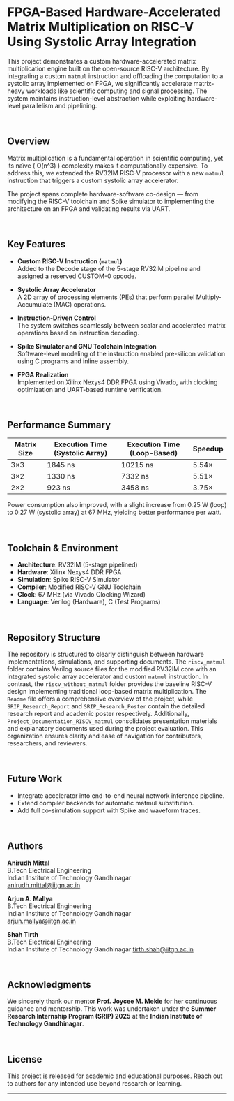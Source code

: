 # FPGA-Based Hardware-Accelerated Matrix Multiplication on RISC-V Using Systolic Array Integration

This project demonstrates a custom hardware-accelerated matrix multiplication engine built on the open-source RISC-V architecture. By integrating a custom `matmul` instruction and offloading the computation to a systolic array implemented on FPGA, we significantly accelerate matrix-heavy workloads like scientific computing and signal processing. The system maintains instruction-level abstraction while exploiting hardware-level parallelism and pipelining.

<br>

## Overview

Matrix multiplication is a fundamental operation in scientific computing, yet its naïve \( O(n^3) \) complexity makes it computationally expensive. To address this, we extended the RV32IM RISC-V processor with a new `matmul` instruction that triggers a custom systolic array accelerator. 

The project spans complete hardware-software co-design — from modifying the RISC-V toolchain and Spike simulator to implementing the architecture on an FPGA and validating results via UART.

<br>

## Key Features

-  **Custom RISC-V Instruction (`matmul`)**  
  Added to the Decode stage of the 5-stage RV32IM pipeline and assigned a reserved CUSTOM-0 opcode.

-  **Systolic Array Accelerator**  
  A 2D array of processing elements (PEs) that perform parallel Multiply-Accumulate (MAC) operations.

-  **Instruction-Driven Control**  
  The system switches seamlessly between scalar and accelerated matrix operations based on instruction decoding.

-  **Spike Simulator and GNU Toolchain Integration**  
  Software-level modeling of the instruction enabled pre-silicon validation using C programs and inline assembly.

-  **FPGA Realization**  
  Implemented on Xilinx Nexys4 DDR FPGA using Vivado, with clocking optimization and UART-based runtime verification.

<br>

## Performance Summary

| Matrix Size | Execution Time (Systolic Array) | Execution Time (Loop-Based) | Speedup |
|-------------|----------------------------------|-------------------------------|---------|
| 3×3         | 1845 ns                          | 10215 ns                      | 5.54×   |
| 3×2         | 1330 ns                          | 7332 ns                       | 5.51×   |
| 2×2         | 923 ns                           | 3458 ns                       | 3.75×   |

Power consumption also improved, with a slight increase from 0.25 W (loop) to 0.27 W (systolic array) at 67 MHz, yielding better performance per watt.

<br>

## Toolchain & Environment

- **Architecture**: RV32IM (5-stage pipelined)
- **Hardware**: Xilinx Nexys4 DDR FPGA
- **Simulation**: Spike RISC-V Simulator
- **Compiler**: Modified RISC-V GNU Toolchain
- **Clock**: 67 MHz (via Vivado Clocking Wizard)
- **Language**: Verilog (Hardware), C (Test Programs)

<br>

## Repository Structure

The repository is structured to clearly distinguish between hardware implementations, simulations, and supporting documents. The `riscv_matmul` folder contains Verilog source files for the modified RV32IM core with an integrated systolic array accelerator and custom `matmul` instruction. In contrast, the `riscv_without_matmul` folder provides the baseline RISC-V design implementing traditional loop-based matrix multiplication. The `Readme` file offers a comprehensive overview of the project, while `SRIP_Research_Report` and `SRIP_Research_Poster` contain the detailed research report and academic poster respectively. Additionally, `Project_Documentation_RISCV_matmul` consolidates presentation materials and explanatory documents used during the project evaluation. This organization ensures clarity and ease of navigation for contributors, researchers, and reviewers.

<br>

## Future Work

- Integrate accelerator into end-to-end neural network inference pipeline.
- Extend compiler backends for automatic matmul substitution.
- Add full co-simulation support with Spike and waveform traces.

<br>

## Authors

**Anirudh Mittal**  
B.Tech Electrical Engineering  
Indian Institute of Technology Gandhinagar  
[anirudh.mittal@iitgn.ac.in](mailto:anirudh.mittal@iitgn.ac.in) 

**Arjun A. Mallya**  
B.Tech Electrical Engineering  
Indian Institute of Technology Gandhinagar  
[arjun.mallya@iitgn.ac.in](mailto:arjun.mallya@iitgn.ac.in)

**Shah Tirth**  
B.Tech Electrical Engineering  
Indian Institute of Technology Gandhinagar
[tirth.shah@iitgn.ac.in](mailto:tirth.shah@iitgn.ac.in)

<br>

## Acknowledgments

We sincerely thank our mentor **Prof. Joycee M. Mekie** for her continuous guidance and mentorship. This work was undertaken under the **Summer Research Internship Program (SRIP) 2025** at the **Indian Institute of Technology Gandhinagar**.

<br>

## License

This project is released for academic and educational purposes. Reach out to authors for any intended use beyond research or learning.

---


